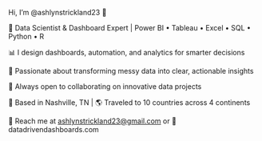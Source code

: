 Hi, I’m @ashlynstrickland23 👋


💼 Data Scientist & Dashboard Expert | Power BI • Tableau • Excel • SQL • Python • R

📊 I design dashboards, automation, and analytics for smarter decisions

🌟 Passionate about transforming messy data into clear, actionable insights

🤝 Always open to collaborating on innovative data projects

📍 Based in Nashville, TN | 🌎 Traveled to 10 countries across 4 continents

📩 Reach me at ashlynstrickland23@gmail.com or 
🔗 datadrivendashboards.com

<!---
ashlynstrickland23/ashlynstrickland23 is a ✨ special ✨ repository because its `README.md` (this file) appears on your GitHub profile.
You can click the Preview link to take a look at your changes.
--->
